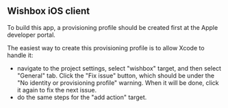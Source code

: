 ## Wishbox iOS client

To build this app, a provisioning profile should be created first at the Apple developer portal.

The easiest way to create this provisioning profile is to allow Xcode to handle it:
- navigate to the project settings, select "wishbox" target, and then select "General" tab. Click the "Fix issue" button, which should be under the "No identity or provisioning profile" warning. When it will be done, click it again to fix the next issue.
- do the same steps for the "add action" target.
